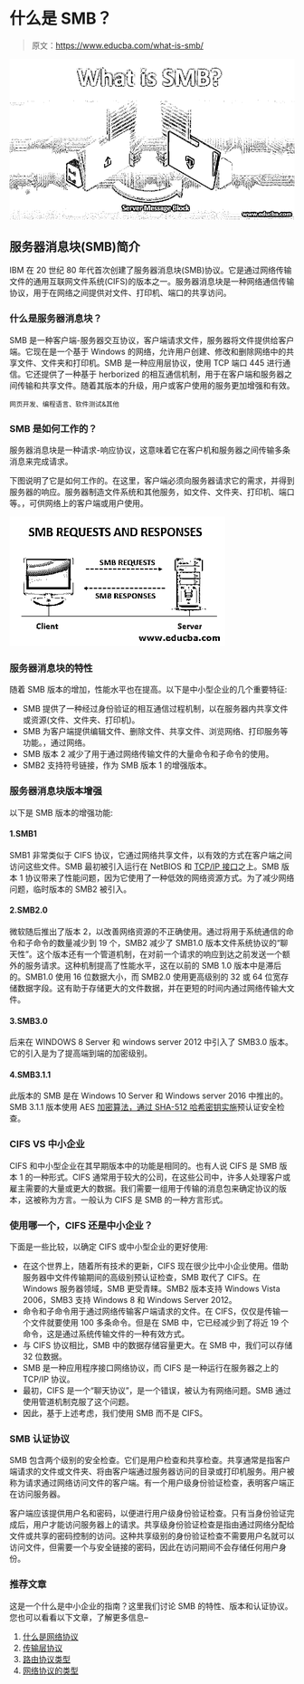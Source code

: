 # 什么是 SMB？

> 原文：<https://www.educba.com/what-is-smb/>

![What is smb](img/4b4072b2001fc8f556ac0f3e4312766f.png)



## 服务器消息块(SMB)简介

IBM 在 20 世纪 80 年代首次创建了服务器消息块(SMB)协议。它是通过网络传输文件的通用互联网文件系统(CIFS)的版本之一。服务器消息块是一种网络通信传输协议，用于在网络之间提供对文件、打印机、端口的共享访问。

### 什么是服务器消息块？

SMB 是一种客户端-服务器交互协议，客户端请求文件，服务器将文件提供给客户端。它现在是一个基于 Windows 的网络，允许用户创建、修改和删除网络中的共享文件、文件夹和打印机。SMB 是一种应用层协议，使用 TCP 端口 445 进行通信。它还提供了一种基于 herborized 的相互通信机制，用于在客户端和服务器之间传输和共享文件。随着其版本的升级，用户或客户使用的服务更加增强和有效。

<small>网页开发、编程语言、软件测试&其他</small>

### SMB 是如何工作的？

服务器消息块是一种请求-响应协议，这意味着它在客户机和服务器之间传输多条消息来完成请求。

下图说明了它是如何工作的。在这里，客户端必须向服务器请求它的需求，并得到服务器的响应。服务器制造文件系统和其他服务，如文件、文件夹、打印机、端口等。，可供网络上的客户端或用户使用。

![What is SMB 2](img/fa152dd8f58265778c704335ee11495a.png)



### 服务器消息块的特性

随着 SMB 版本的增加，性能水平也在提高。以下是中小型企业的几个重要特征:

*   SMB 提供了一种经过身份验证的相互通信过程机制，以在服务器内共享文件或资源(文件、文件夹、打印机)。
*   SMB 为客户端提供编辑文件、删除文件、共享文件、浏览网络、打印服务等功能。，通过网络。
*   SMB 版本 2 减少了用于通过网络传输文件的大量命令和子命令的使用。
*   SMB2 支持符号链接，作为 SMB 版本 1 的增强版本。

### 服务器消息块版本增强

以下是 SMB 版本的增强功能:

#### 1.SMB1

SMB1 非常类似于 CIFS 协议，它通过网络共享文件，以有效的方式在客户端之间访问这些文件。SMB 最初被引入运行在 NetBIOS 和 [TCP/IP 接口](https://www.educba.com/what-is-tcp-ip/)之上。SMB 版本 1 协议带来了性能问题，因为它使用了一种低效的网络资源方式。为了减少网络问题，临时版本的 SMB2 被引入。

#### 2.SMB2.0

微软随后推出了版本 2，以改善网络资源的不正确使用。通过将用于系统通信的命令和子命令的数量减少到 19 个，SMB2 减少了 SMB1.0 版本文件系统协议的“聊天性”。这个版本还有一个管道机制，在对前一个请求的响应到达之前发送一个额外的服务请求。这种机制提高了性能水平，这在以前的 SMB 1.0 版本中是滞后的。SMB1.0 使用 16 位数据大小，而 SMB2.0 使用更高级别的 32 或 64 位宽存储数据字段。这有助于存储更大的文件数据，并在更短的时间内通过网络传输大文件。

#### 3.SMB3.0

后来在 WINDOWS 8 Server 和 windows server 2012 中引入了 SMB3.0 版本。它的引入是为了提高端到端的加密级别。

#### 4.SMB3.1.1

此版本的 SMB 是在 Windows 10 Server 和 Windows server 2016 中推出的。SMB 3.1.1 版本使用 AES [加密算法，通过 SHA-512 哈希密钥实施](https://www.educba.com/encryption-algorithm/)预认证安全检查。

### CIFS VS 中小企业

CIFS 和中小型企业在其早期版本中的功能是相同的。也有人说 CIFS 是 SMB 版本 1 的一种形式。CIFS 通常用于较大的公司，在这些公司中，许多人处理客户或雇主需要的大量或更大的数据。我们需要一组用于传输的消息包来确定协议的版本，这被称为方言。一般认为 CIFS 是 SMB 的一种方言形式。

### 使用哪一个，CIFS 还是中小企业？

下面是一些比较，以确定 CIFS 或中小型企业的更好使用:

*   在这个世界上，随着所有技术的更新，CIFS 现在很少比中小企业使用。借助服务器中文件传输期间的高级别预认证检查，SMB 取代了 CIFS。在 Windows 服务器领域，SMB 更受青睐。SMB2 版本支持 Windows Vista 2006，SMB3 支持 Windows 8 和 Windows Server 2012。
*   命令和子命令用于通过网络传输客户端请求的文件。在 CIFS，仅仅是传输一个文件就要使用 100 多条命令。但是在 SMB 中，它已经减少到了将近 19 个命令，这是通过系统传输文件的一种有效方式。
*   与 CIFS 协议相比，SMB 中的数据存储容量更大。在 SMB 中，我们可以存储 32 位数据。
*   SMB 是一种应用程序接口网络协议，而 CIFS 是一种运行在服务器之上的 TCP/IP 协议。
*   最初，CIFS 是一个“聊天协议”，是一个错误，被认为有网络问题。SMB 通过使用管道机制克服了这个问题。
*   因此，基于上述考虑，我们使用 SMB 而不是 CIFS。

### SMB 认证协议

SMB 包含两个级别的安全检查。它们是用户检查和共享检查。共享通常是指客户端请求的文件或文件夹、将由客户端通过服务器访问的目录或打印机服务。用户被称为请求通过网络访问文件的客户端。有一个用户级身份验证检查，表明客户端正在访问服务器。

客户端应该提供用户名和密码，以便进行用户级身份验证检查。只有当身份验证完成后，用户才能访问服务器上的请求。共享级身份验证检查是指由通过网络分配给文件或共享的密码控制的访问。这种共享级别的身份验证检查不需要用户名就可以访问文件，但需要一个与安全链接的密码，因此在访问期间不会存储任何用户身份。

### 推荐文章

这是一个什么是中小企业的指南？这里我们讨论 SMB 的特性、版本和认证协议。您也可以看看以下文章，了解更多信息–

1.  [什么是网络协议](https://www.educba.com/what-is-networking-protocols/)
2.  [传输层协议](https://www.educba.com/transport-layer-protocols/)
3.  [路由协议类型](https://www.educba.com/routing-protocols-types/)
4.  [网络协议的类型](https://www.educba.com/types-of-networking-protocols/)





